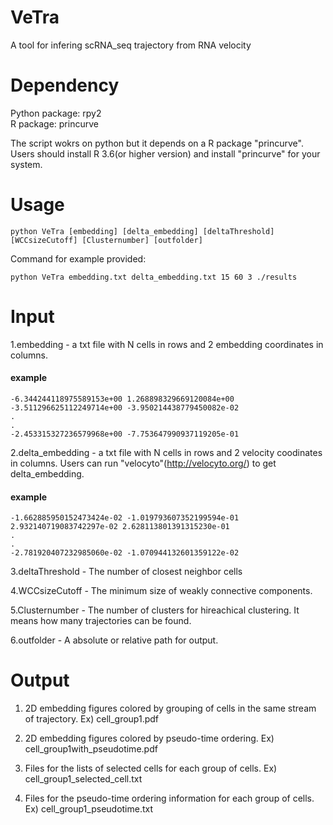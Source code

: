 # VeTra
A tool for infering scRNA_seq trajectory from RNA velocity
# Dependency
Python package:   rpy2
<br>R package:   princurve  

The script wokrs on python but it depends on a R package "princurve".   
Users should install R 3.6(or higher version) and install "princurve" for your system.

# Usage
```
python VeTra [embedding] [delta_embedding] [deltaThreshold] [WCCsizeCutoff] [Clusternumber] [outfolder]
```
Command for example provided:
```
python VeTra embedding.txt delta_embedding.txt 15 60 3 ./results
```
# Input
1.embedding - a txt file with N cells in  rows and 2 embedding coordinates in columns.  
#### example  
```
-6.344244118975589153e+00 1.268898329669120084e+00
-3.511296625112249714e+00 -3.950214438779450082e-02
.
.
-2.453315327236579968e+00 -7.753647990937119205e-01
```

2.delta_embedding - a txt file with N cells in rows and 2 velocity coodinates in columns. Users can run "velocyto"(http://velocyto.org/) to get delta_embedding.  
#### example  
```
-1.662885950152473424e-02 -1.019793607352199594e-01
2.932140719083742297e-02 2.628113801391315230e-01
.
.
-2.781920407232985060e-02 -1.070944132601359122e-02
```
3.deltaThreshold - The number of closest neighbor cells

4.WCCsizeCutoff - The minimum size of weakly connective components.  

5.Clusternumber - The number of clusters for hireachical clustering. It means how many trajectories can be found.  

6.outfolder - A absolute or relative path for output. 


# Output

1. 2D embedding figures colored by grouping of cells in the same stream of trajectory. Ex) cell_group1.pdf

2. 2D embedding figures colored by pseudo-time ordering. Ex) cell_group1with_pseudotime.pdf

3. Files for the lists of selected cells for each group of cells. Ex) cell_group1_selected_cell.txt

4. Files for the pseudo-time ordering information for each group of cells. Ex) cell_group1_pseudotime.txt


